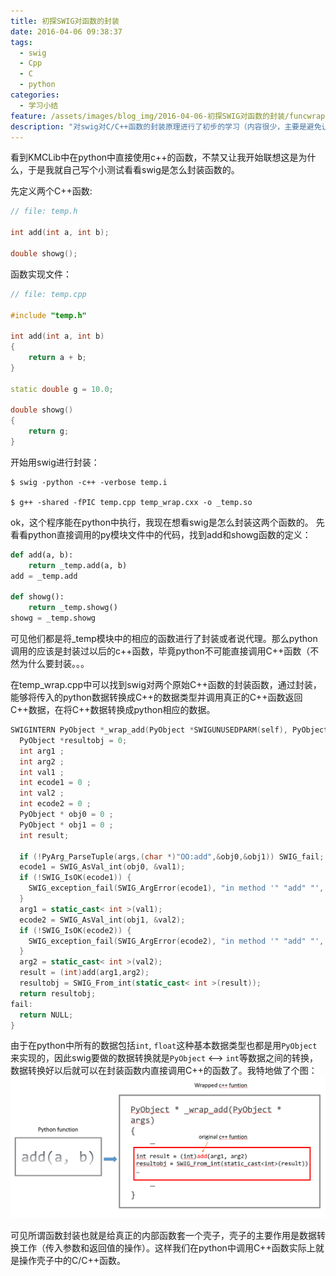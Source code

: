 ```yaml
---
title: 初探SWIG对函数的封装
date: 2016-04-06 09:38:37
tags:
  - swig
  - Cpp
  - C
  - python
categories:
  - 学习小结
feature: /assets/images/blog_img/2016-04-06-初探SWIG对函数的封装/funcwrap.png
description: "对swig对C/C++函数的封装原理进行了初步的学习（内容很少，主要是避免让我写代码的时候陷入强迫症的苦恼。"
---
```

看到KMCLib中在python中直接使用c++的函数，不禁又让我开始联想这是为什么，于是我就自己写个小测试看看swig是怎么封装函数的。

先定义两个C++函数:
``` Cpp
// file: temp.h

int add(int a, int b);

double showg();
```
<!-- more -->

函数实现文件：
``` Cpp
// file: temp.cpp

#include "temp.h"

int add(int a, int b)
{
    return a + b;    
}

static double g = 10.0;

double showg()
{
    return g;    
}
```

开始用swig进行封装：
``` 
$ swig -python -c++ -verbose temp.i

$ g++ -shared -fPIC temp.cpp temp_wrap.cxx -o _temp.so
```

ok，这个程序能在python中执行，我现在想看swig是怎么封装这两个函数的。
先看看python直接调用的py模块文件中的代码，找到add和showg函数的定义：
``` python
def add(a, b):
    return _temp.add(a, b)
add = _temp.add

def showg():
    return _temp.showg()
showg = _temp.showg
```

可见他们都是将\_temp模块中的相应的函数进行了封装或者说代理。那么python调用的应该是封装过以后的c++函数，毕竟python不可能直接调用C++函数（不然为什么要封装。。。
<p>
在temp_wrap.cpp中可以找到swig对两个原始C++函数的封装函数，通过封装，能够将传入的python数据转换成C++的数据类型并调用真正的C++函数返回C++数据，在将C++数据转换成python相应的数据。

``` Cpp
SWIGINTERN PyObject *_wrap_add(PyObject *SWIGUNUSEDPARM(self), PyObject *args) {
  PyObject *resultobj = 0;
  int arg1 ;
  int arg2 ;
  int val1 ;
  int ecode1 = 0 ;
  int val2 ;
  int ecode2 = 0 ;
  PyObject * obj0 = 0 ;
  PyObject * obj1 = 0 ;
  int result;
  
  if (!PyArg_ParseTuple(args,(char *)"OO:add",&obj0,&obj1)) SWIG_fail;
  ecode1 = SWIG_AsVal_int(obj0, &val1);
  if (!SWIG_IsOK(ecode1)) {
    SWIG_exception_fail(SWIG_ArgError(ecode1), "in method '" "add" "', argument " "1"" of type '" "int""'");
  } 
  arg1 = static_cast< int >(val1);
  ecode2 = SWIG_AsVal_int(obj1, &val2);
  if (!SWIG_IsOK(ecode2)) {
    SWIG_exception_fail(SWIG_ArgError(ecode2), "in method '" "add" "', argument " "2"" of type '" "int""'");
  } 
  arg2 = static_cast< int >(val2);
  result = (int)add(arg1,arg2);
  resultobj = SWIG_From_int(static_cast< int >(result));
  return resultobj;
fail:
  return NULL;
}
```
由于在python中所有的数据包括`int`, `float`这种基本数据类型也都是用`PyObject`来实现的，因此swig要做的数据转换就是`PyObject` <--> `int`等数据之间的转换，数据转换好以后就可以在封装函数内直接调用C++的函数了。我特地做了个图：
![](assets/images/blog_img/2016-04-06-初探SWIG对函数的封装/funcwrap.png)

可见所谓函数封装也就是给真正的内部函数套一个壳子，壳子的主要作用是数据转换工作（传入参数和返回值的操作）。这样我们在python中调用C++函数实际上就是操作壳子中的C/C++函数。
